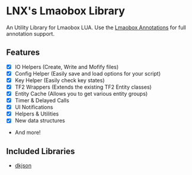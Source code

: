# LNX's Lmaobox Library

An Utility Library for Lmaobox LUA.
Use the [Lmaobox Annotations](https://github.com/LewdDeveloper/lmaobox-annotation) for full annotation support.

## Features

- [x] IO Helpers (Create, Write and Mofify files)
- [x] Config Helper (Easily save and load options for your script)
- [x] Key Helper (Easily check key states)
- [x] TF2 Wrappers (Extends the existing TF2 Entity classes)
- [x] Entity Cache (Allows you to get various entity groups)
- [x] Timer & Delayed Calls
- [x] UI Notifications
- [x] Helpers & Utilities
- [x] New data structures
- And more!

## Included Libraries

- [dkjson](http://dkolf.de/src/dkjson-lua.fsl/home)
